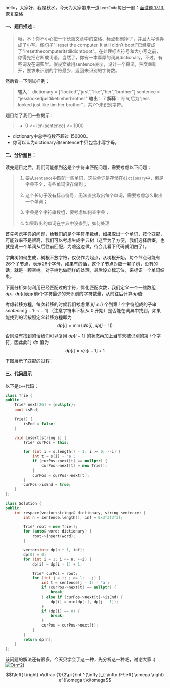 hello，大家好，我是秋水，今天为大家带来一道`LeetCode`每日一题：[面试题 17.13. 恢复空格](https://leetcode-cn.com/problems/re-space-lcci/)

#### 一、题目描述：
> 哦，不！你不小心把一个长篇文章中的空格、标点都删掉了，并且大写也弄成了小写。像句子"I reset the computer. It still didn’t boot!"已经变成了"iresetthecomputeritstilldidntboot"。在处理标点符号和大小写之前，你得先把它断成词语。当然了，你有一本厚厚的词典dictionary，不过，有些词没在词典里。假设文章用sentence表示，设计一个算法，把文章断开，要求未识别的字符最少，返回未识别的字符数。

然后看一下测试样例：
> **输入**：
dictionary = ["looked","just","like","her","brother"]
sentence = "jesslookedjustliketimherbrother"
**输出**： 7
**解释**： 断句后为"jess looked just like tim her brother"，共7个未识别字符。

题目给了我们一些提示：
> - 0 <= len(sentence) <= 1000
- dictionary中总字符数不超过 150000。
- 你可以认为dictionary和sentence中只包含小写字母。

#### 二、分析题目：
读完题目之后，我们可能想到这是个字符串匹配问题，需要考虑以下问题：

> 1. 要从`sentence`中匹配一些单词，这些单词是存储在`dictionary`中，但是字典不全，有些单词没存储到；
> 
> 2. 这个长句子没有标点符号，无法直接取出每个单词，需要考虑怎么取出一个单词；
>
> 3. 字典是个字符串数组，要考虑如何查字典；
>
> 4. 如果取出的单词在字典中没查到，如何处理

首先考虑字典的问题，给我们的是个字符串数组，如果取出一个单词，按个匹配，可能效率不是很高，我们可以考虑生成字典树（这里为了方便，我们选择后缀，也就是说一个单词从后往前匹配，为啥这边做，待会儿看下代码就明白了）。

字典树如何生成，树根不放字符，仅仅作为起点，从树根开始，每个节点可能有26个子节点，表示26个字母，如果有的话，这个子节点对应一颗子树，没有的话，就是一颗空树。对子树也做同样的处理，最后设立标志位，来标识一个单词结束。

下面分析如何利用已经匹配过的字符，优化匹配次数，我们定义一个一维数组$dp$，$dp[i]$表示前$i$个字符最少的未识别的字符数量，从前往后计算$dp$值:

考虑转移方程，每次转移的时候我们考虑第 $j(j\le i)$ 个到第 $i$ 个字符组成的子串 $\textit{sentence}[j-1\cdots i-1]$ （注意字符串下标从 $0$ 开始）是否能在词典中找到，如果能找到的话按照定义转移方程即为
$$
\textit{dp}[i]=\min(\textit{dp}[i],\textit{dp}[j-1])
$$

否则没有找到的话我们可以复用 $\textit{dp}[i-1]$ 的状态再加上当前未被识别的第 $i$ 个字符，因此此时 $\textit{dp}$ 值为
$$
\textit{dp}[i]=dp[i-1]+1
$$

下图展示了匹配的过程：

#### 三、代码展示
以下是`C++`代码：

```c++
class Trie {
public:
    Trie* next[26] = {nullptr};
    bool isEnd;
    
    Trie() {
        isEnd = false;
    }

    void insert(string s) {
        Trie* curPos = this;

        for (int i = s.length() - 1; i >= 0; --i) {
            int t = s[i] - 'a';
            if (curPos->next[t] == nullptr) {
                curPos->next[t] = new Trie();
            }
            curPos = curPos->next[t];
        }
        curPos->isEnd = true;
    }
};

class Solution {
public:
    int respace(vector<string>& dictionary, string sentence) {
        int n = sentence.length(), inf = 0x3f3f3f3f;

        Trie* root = new Trie();
        for (auto& word: dictionary) {
            root->insert(word);
        }

        vector<int> dp(n + 1, inf);
        dp[0] = 0;
        for (int i = 1; i <= n; ++i) {
            dp[i] = dp[i - 1] + 1;

            Trie* curPos = root;
            for (int j = i; j >= 1; --j) {
                int t = sentence[j - 1] - 'a';
                if (curPos->next[t] == nullptr) {
                    break;
                } else if (curPos->next[t]->isEnd) {
                    dp[i] = min(dp[i], dp[j - 1]);
                }
                if (dp[i] == 0) {
                    break;
                }
                curPos = curPos->next[t];
            }
        }
        return dp[n];
    }
};
```

该问题的解法还有很多，今天只学会了这一种，先分析这一种吧，谢谢大家 :)
<a href="https://www.codecogs.com/eqnedit.php?latex=O(n^2)" target="_blank"><img src="https://latex.codecogs.com/gif.latex?O(n^2)" title="O(n^2)" /></a>
```math
f\left( t\right) =\dfrac {1}{2\pi }\int ^{\infty }_{-\infty }F\left( \omega \right) e^{i\omega t}d\omega
```
